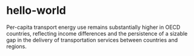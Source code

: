# hello-world
Per-capita transport energy use remains substantially higher in OECD countries, reflecting income differences and the persistence of a sizable gap in the delivery of transportation services between countries and regions. 

